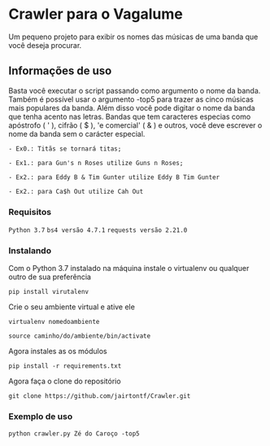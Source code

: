 # Crawler para o Vagalume

Um pequeno projeto para exibir os nomes das músicas de uma banda que você deseja procurar.

## Informações de uso

Basta você executar o script passando como argumento o nome da banda.
Também é possível usar o argumento -top5 para trazer as cinco músicas mais populares da banda.
Além disso você pode digitar o nome da banda que tenha acento nas letras.
Bandas que tem caracteres especias como apóstrofo ( ' ), cifrão ( $ ), 'e comercial'
  ( & ) e outros, você deve escrever o nome da banda sem o carácter especial.


```- Ex0.: Titãs se tornará titas;```

```- Ex1.: para Gun's n Roses utilize Guns n Roses;```

```- Ex2.: para Eddy B & Tim Gunter utilize Eddy B Tim Gunter```

```- Ex2.: para Ca$h Out utilize Cah Out```


### Requisitos

```Python 3.7```
```bs4 versão 4.7.1```
```requests versão 2.21.0```


### Instalando

Com o Python 3.7 instalado na máquina instale o virtualenv ou qualquer outro de sua preferência

```pip install virutalenv```

Crie o seu ambiente virtual e ative ele

```virtualenv nomedoambiente```

```source caminho/do/ambiente/bin/activate```

Agora instales as os módulos

```pip install -r requirements.txt```

Agora faça o clone do repositório

```git clone https://github.com/jairtontf/Crawler.git```

### Exemplo de uso

```python crawler.py Zé do Caroço -top5```
